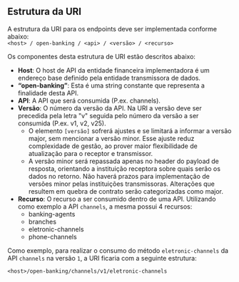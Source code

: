 ## Estrutura da URI

A estrutura da URI para os endpoints deve ser implementada conforme abaixo:  
`<host> / open-banking / <api> / <versão> / <recurso>`

Os componentes desta estrutura de URI estão descritos abaixo:

* **Host**: O host de API da entidade financeira implementadora é um endereço base definido pela entidade transmissora de dados.
* **“open-banking”**: Esta é uma string constante que representa a finalidade desta API.
* **API**: A API que será consumida (P.ex. channels).
* **Versão**: O número da versão da API. Na URI a versão deve ser precedida pela letra "v" seguida pelo número da versão a ser consumida (P.ex. v1, v2, v25).
	- O elemento `[versão]` sofrerá ajustes e se limitará a informar a versão major, sem mencionar a versão minor. Esse ajuste reduz complexidade de gestão, ao prover maior flexibilidade de atualização para o receptor e transmissor.
	- A versão minor será repassada apenas no header do payload de resposta, orientando a instituição receptora sobre quais serão os dados no retorno. Não haverá prazos para implementação de versões minor pelas instituições transmissoras. Alterações que resultem em quebra de contrato serão categorizadas como major.
* **Recurso**: O recurso a ser consumido dentro de uma API. Utilizando como exemplo a API `channels`, a mesma possui 4 recursos:
	- banking-agents
    - branches
    - eletronic-channels
	- phone-channels
	
Como exemplo, para realizar o consumo do método `eletronic-channels` da API `channels` na versão `1`, a URI ficaria com a seguinte estrutura:  

`<host>/open-banking/channels/v1/eletronic-channels`
